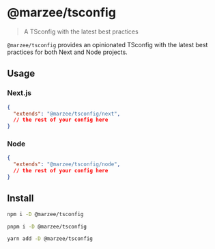 # @marzee/tsconfig

> A TSconfig with the latest best practices

`@marzee/tsconfig` provides an opinionated TSconfig with the latest best practices for both Next and Node projects.

## Usage

### Next.js

```json
{
  "extends": "@marzee/tsconfig/next",
  // the rest of your config here
}
```

### Node

```json
{
  "extends": "@marzee/tsconfig/node",
  // the rest of your config here
}
```

## Install

```sh
npm i -D @marzee/tsconfig
```

```sh
pnpm i -D @marzee/tsconfig
```

```sh
yarn add -D @marzee/tsconfig
```
